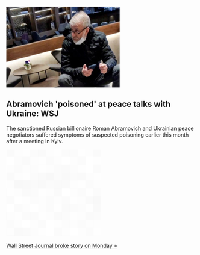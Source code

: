 
![Abramovich 'poisoned' at peace talks with Ukraine: WSJ](./20220328175850.png)
## Abramovich 'poisoned' at peace talks with Ukraine: WSJ

The sanctioned Russian billionaire Roman Abramovich and Ukrainian peace negotiators suffered symptoms of suspected poisoning earlier this month after a meeting in Kyiv.

![pic](../square_bg.png)

[Wall Street Journal broke story on Monday »](https://www.yahoo.com/news/russian-billionaire-abramovich-ukrainian-peace-161430061.html)
